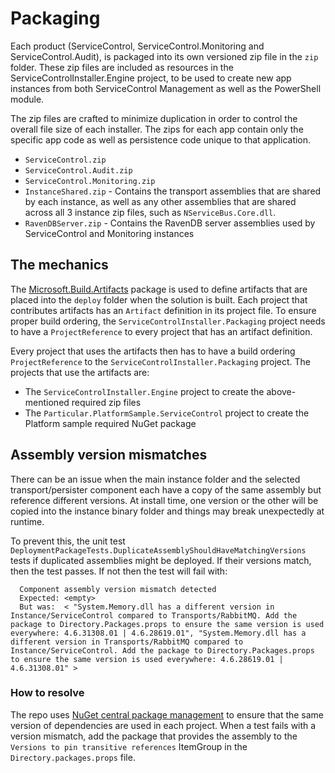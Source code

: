 # Packaging

Each product (ServiceControl, ServiceControl.Monitoring and ServiceControl.Audit), is packaged into its own versioned zip file in the `zip` folder. These zip files are included as resources in the ServiceControlInstaller.Engine project, to be used to create new app instances from both ServiceControl Management as well as the PowerShell module.

The zip files are crafted to minimize duplication in order to control the overall file size of each installer. The zips for each app contain only the specific app code as well as persistence code unique to that application.

- `ServiceControl.zip`
- `ServiceControl.Audit.zip`
- `ServiceControl.Monitoring.zip`
- `InstanceShared.zip` - Contains the transport assemblies that are shared by each instance, as well as any other assemblies that are shared across all 3 instance zip files, such as `NServiceBus.Core.dll`.
- `RavenDBServer.zip` - Contains the RavenDB server assemblies used by ServiceControl and Monitoring instances

## The mechanics

The [Microsoft.Build.Artifacts](https://github.com/microsoft/MSBuildSdks/tree/main/src/Artifacts) package is used to define artifacts that are placed into the `deploy` folder when the solution is built. Each project that contributes artifacts has an `Artifact` definition in its project file.
To ensure proper build ordering, the `ServiceControlInstaller.Packaging` project needs to have a `ProjectReference` to every project that has an artifact definition.

Every project that uses the artifacts then has to have a build ordering `ProjectReference` to the `ServiceControlInstaller.Packaging` project. The projects that use the artifacts are:

- The `ServiceControlInstaller.Engine` project to create the above-mentioned required zip files
- The `Particular.PlatformSample.ServiceControl` project to create the Platform sample required NuGet package

## Assembly version mismatches

There can be an issue when the main instance folder and the selected transport/persister component each have a copy of the same assembly but reference different versions. At install time, one version or the other will be copied into the instance binary folder and things may break unexpectedly at runtime.

To prevent this, the unit test `DeploymentPackageTests.DuplicateAssemblyShouldHaveMatchingVersions` tests if duplicated assemblies might be deployed. If their versions match, then the test passes. If not then the test will fail with:

```
  Component assembly version mismatch detected
  Expected: <empty>
  But was:  < "System.Memory.dll has a different version in Instance/ServiceControl compared to Transports/RabbitMQ. Add the package to Directory.Packages.props to ensure the same version is used everywhere: 4.6.31308.01 | 4.6.28619.01", "System.Memory.dll has a different version in Transports/RabbitMQ compared to Instance/ServiceControl. Add the package to Directory.Packages.props to ensure the same version is used everywhere: 4.6.28619.01 | 4.6.31308.01" >
```

### How to resolve

The repo uses [NuGet central package management](https://learn.microsoft.com/en-us/nuget/consume-packages/central-package-management) to ensure that the same version of dependencies are used in each project. When a test fails with a version mismatch, add the package that provides the assembly to the `Versions to pin transitive references` ItemGroup in the `Directory.packages.props` file.